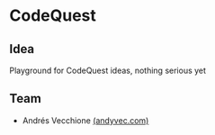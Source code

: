 # CodeQuest

## Idea
 Playground for CodeQuest ideas, nothing serious yet 

## Team
* Andrés Vecchione [(andyvec.com)](http://www.andyvec.com)
